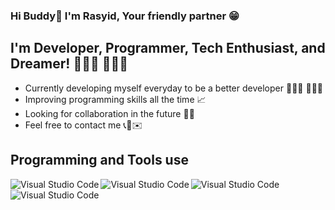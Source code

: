 ### Hi Buddy👋 I'm Rasyid, Your friendly partner 😁

## I'm Developer, Programmer, Tech Enthusiast, and Dreamer! 🧑🏽‍💻 👨🏽‍💻
- Currently developing myself everyday to be a better developer 🚴🏾‍♀️ 🏋🏽‍♂️ 
- Improving programming skills all the time 📈 
- Looking for collaboration in the future 👐🏽 
- Feel free to contact me 📞📲✉️

## Programming and Tools use
<img align="left" alt="Visual Studio Code" src="https://img.icons8.com/fluency/48/000000/visual-studio-code-2019.png">
<img align="left" alt="Visual Studio Code" src="https://img.icons8.com/color/50/000000/python.png">
<img align="left" alt="Visual Studio Code" src="https://img.icons8.com/color/50/000000/javascript.png">
<img align="left" alt="Visual Studio Code" src="https://img.icons8.com/fluency/48/000000/laravel.png"/>
